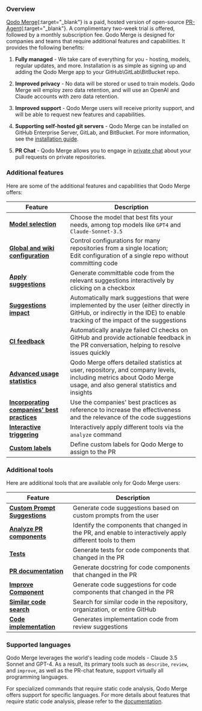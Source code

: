### Overview

[Qodo Merge](https://www.codium.ai/pricing/){:target="_blank"} is a paid, hosted version of open-source [PR-Agent](https://github.com/Codium-ai/pr-agent){:target="_blank"}. A complimentary two-week trial is offered, followed by a monthly subscription fee.
Qodo Merge is designed for companies and teams that require additional features and capabilities. It provides the following benefits:

1. **Fully managed** - We take care of everything for you - hosting, models, regular updates, and more. Installation is as simple as signing up and adding the Qodo Merge app to your GitHub\GitLab\BitBucket repo.

2. **Improved privacy** - No data will be stored or used to train models. Qodo Merge will employ zero data retention, and will use an OpenAI and Claude accounts with zero data retention.

3. **Improved support** - Qodo Merge users will receive priority support, and will be able to request new features and capabilities.

4. **Supporting self-hosted git servers** - Qodo Merge can be installed on GitHub Enterprise Server, GitLab, and BitBucket. For more information, see the [installation guide](https://qodo-merge-docs.qodo.ai/installation/pr_agent_pro/).

5. **PR Chat** - Qodo Merge allows you to engage in [private chat](https://qodo-merge-docs.qodo.ai/chrome-extension/features/#pr-chat) about your pull requests on private repositories.

### Additional features

Here are some of the additional features and capabilities that Qodo Merge offers:

| Feature                                                                                                              | Description                                                                                                                                                      |
|----------------------------------------------------------------------------------------------------------------------|------------------------------------------------------------------------------------------------------------------------------------------------------------------|
| [**Model selection**](https://qodo-merge-docs.qodo.ai/usage-guide/PR_agent_pro_models/)          | Choose the model that best fits your needs, among top models like `GPT4` and `Claude-Sonnet-3.5`
| [**Global and wiki configuration**](https://qodo-merge-docs.qodo.ai/usage-guide/configuration_options/)              | Control configurations for many repositories from a single location; <br>Edit configuration of a single repo without committing code                              |
| [**Apply suggestions**](https://qodo-merge-docs.qodo.ai/tools/improve/#overview)                                     | Generate committable code from the relevant suggestions interactively by clicking on a checkbox                                                                   |
| [**Suggestions impact**](https://qodo-merge-docs.qodo.ai/tools/improve/#assessing-impact)                         | Automatically mark suggestions that were implemented by the user (either directly in GitHub, or indirectly in the IDE) to enable tracking of the impact of the suggestions |
| [**CI feedback**](https://qodo-merge-docs.qodo.ai/tools/ci_feedback/) | Automatically analyze failed CI checks on GitHub and provide actionable feedback in the PR conversation, helping to resolve issues quickly |
| [**Advanced usage statistics**](https://www.codium.ai/contact/#/)                                                    | Qodo Merge offers detailed statistics at user, repository, and company levels, including metrics about Qodo Merge usage, and also general statistics and insights |
| [**Incorporating companies' best practices**](https://qodo-merge-docs.qodo.ai/tools/improve/#best-practices)         | Use the companies' best practices as reference to increase the effectiveness and the relevance of the code suggestions                                           |
| [**Interactive triggering**](https://qodo-merge-docs.qodo.ai/tools/analyze/#example-usage)                           | Interactively apply different tools via the `analyze` command                                                                                                    |
| [**Custom labels**](https://qodo-merge-docs.qodo.ai/tools/describe/#handle-custom-labels-from-the-repos-labels-page) | Define custom labels for Qodo Merge to assign to the PR                                                                                                           |

### Additional tools

Here are additional tools that are available only for Qodo Merge users:

| Feature                                                                               | Description |
|---------------------------------------------------------------------------------------|-------------|
| [**Custom Prompt Suggestions**](https://qodo-merge-docs.qodo.ai/tools/custom_prompt/) | Generate code suggestions based on custom prompts from the user |
| [**Analyze PR components**](https://qodo-merge-docs.qodo.ai/tools/analyze/)           | Identify the components that changed in the PR, and enable to interactively apply different tools to them |
| [**Tests**](https://qodo-merge-docs.qodo.ai/tools/test/)                              | Generate tests for code components that changed in the PR |
| [**PR documentation**](https://qodo-merge-docs.qodo.ai/tools/documentation/)          | Generate docstring for code components that changed in the PR |
| [**Improve Component**](https://qodo-merge-docs.qodo.ai/tools/improve_component/)     | Generate code suggestions for code components that changed in the PR |
| [**Similar code search**](https://qodo-merge-docs.qodo.ai/tools/similar_code/)        | Search for similar code in the repository, organization, or entire GitHub |
| [**Code implementation**](https://qodo-merge-docs.qodo.ai/tools/implement/)        | Generates implementation code from review suggestions |


### Supported languages

Qodo Merge leverages the world's leading code models - Claude 3.5 Sonnet and GPT-4.
As a result, its primary tools such as `describe`, `review`, and `improve`, as well as the PR-chat feature, support virtually all programming languages.

For specialized commands that require static code analysis, Qodo Merge offers support for specific languages. For more details about features that require static code analysis, please refer to the [documentation](https://qodo-merge-docs.qodo.ai/tools/analyze/#overview).
